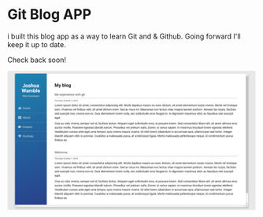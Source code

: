 # Git Blog APP

i built this blog app as a way to learn Git and & Github. Going forward I'll keep it up to date.

Check back soon!

<img src="screenshot.png" alt="Blog Screenshot">